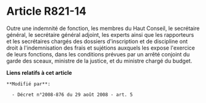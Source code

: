 # Article R821-14

Outre une indemnité de fonction, les membres du Haut Conseil, le secrétaire général, le secrétaire général adjoint, les
experts ainsi que les rapporteurs et les secrétaires chargés des dossiers d'inscription et de discipline ont droit à
l'indemnisation des frais et sujétions auxquels les expose l'exercice de leurs fonctions, dans les conditions prévues par un
arrêté conjoint du garde des sceaux, ministre de la justice, et du ministre chargé du budget.

**Liens relatifs à cet article**

	**Modifié par**:

	  - Décret n°2008-876 du 29 août 2008 - art. 5
